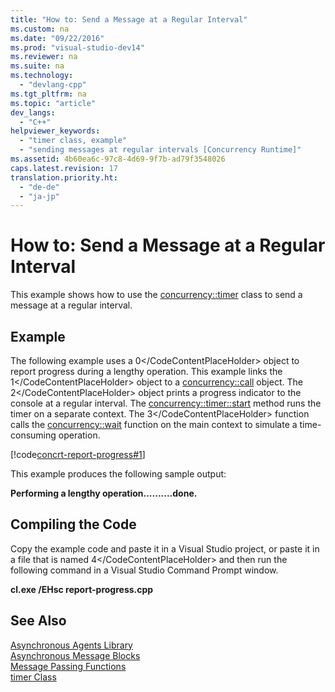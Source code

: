 ```yaml
---
title: "How to: Send a Message at a Regular Interval"
ms.custom: na
ms.date: "09/22/2016"
ms.prod: "visual-studio-dev14"
ms.reviewer: na
ms.suite: na
ms.technology: 
  - "devlang-cpp"
ms.tgt_pltfrm: na
ms.topic: "article"
dev_langs: 
  - "C++"
helpviewer_keywords: 
  - "timer class, example"
  - "sending messages at regular intervals [Concurrency Runtime]"
ms.assetid: 4b60ea6c-97c8-4d69-9f7b-ad79f3548026
caps.latest.revision: 17
translation.priority.ht: 
  - "de-de"
  - "ja-jp"
---
```

# How to: Send a Message at a Regular Interval
This example shows how to use the [concurrency::timer](../vs140/timer-class.md) class to send a message at a regular interval.  
  
## Example  
 The following example uses a <CodeContentPlaceHolder>0\</CodeContentPlaceHolder> object to report progress during a lengthy operation. This example links the <CodeContentPlaceHolder>1\</CodeContentPlaceHolder> object to a [concurrency::call](../vs140/call-class.md) object. The <CodeContentPlaceHolder>2\</CodeContentPlaceHolder> object prints a progress indicator to the console at a regular interval. The [concurrency::timer::start](../vs140/timer--start-method.md) method runs the timer on a separate context. The <CodeContentPlaceHolder>3\</CodeContentPlaceHolder> function calls the [concurrency::wait](../vs140/wait-function.md) function on the main context to simulate a time-consuming operation.  
  
 [!code[concrt-report-progress#1](../vs140/codesnippet/CPP/how-to--send-a-message-at-a-regular-interval_1.cpp)]  
  
 This example produces the following sample output:  
  
 **Performing a lengthy operation..........done.**   
## Compiling the Code  
 Copy the example code and paste it in a Visual Studio project, or paste it in a file that is named <CodeContentPlaceHolder>4\</CodeContentPlaceHolder> and then run the following command in a Visual Studio Command Prompt window.  
  
 **cl.exe /EHsc report-progress.cpp**  
  
## See Also  
 [Asynchronous Agents Library](../vs140/asynchronous-agents-library.md)   
 [Asynchronous Message Blocks](../vs140/asynchronous-message-blocks.md)   
 [Message Passing Functions](../vs140/message-passing-functions.md)   
 [timer Class](../vs140/timer-class.md)